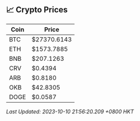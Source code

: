 ## 📈 Crypto Prices

| Coin | Price |
| ---- | ----- |
| BTC | $27370.6143 |
| ETH | $1573.7885 |
| BNB | $207.1263 |
| CRV | $0.4394 |
| ARB | $0.8180 |
| OKB | $42.8305 |
| DOGE | $0.0587 |

_Last Updated: 2023-10-10 21:56:20.209 +0800 HKT_